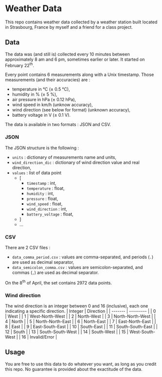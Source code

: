# Weather Data
This repo contains weather data collected by a weather station built located in Strasbourg, France by myself and a friend for a class project.

## Data
The data was (and still is) collected every 10 minutes between approximately 8 am and 6 pm, sometimes earlier or later. It started on February 22<sup>th</sup>.

Every point contains 6 measurements along with a Unix timestamp. Those measurements (and their accuracies) are :
- temperature in °C (± 0.5 °C),
- humidity in % (± 5 %),
- air pressure in hPa (± 0.12 hPa),
- wind speed in km/h (unknow accuracy),
- wind direction (see below for format) (unknown accuracy),
- battery voltage in V (± 0.1 V).

The data is available in two formats : JSON and CSV.

### JSON
The JSON structure is the following :
- `units` : dictionary of measurements name and units,
- `wind_direction_dic` : dictionary of wind direction value and real direction,
- `values` : list of data point
  - [
  	- `timestamp` : int,
  	- `temperature` : float,
  	- `humidity` : int,
  	- `pressure` : float,
  	- `wind_speed` : float,
  	- `wind_direction` : int,
  	- `battery_voltage` : float,  	
  - ]
  - ...

### CSV
There are 2 CSV files :
- `data_comma_period.csv` : values are comma-separated, and periods (`.`) are used as decimal separator,
- `data_semicolon_comma.csv` : values are semicolon-separated, and commas (`,`) are used as decimal separator.

On the 8<sup>th</sup> of April, the set contains 2972 data points.

### Wind direction
The wind direction is an integer between 0 and 16 (inclusive), each one indicating a specific direction.
| Integer | Direction |
| ------- | --------- |
| 0 | West |
| 1 | West-North-West |
| 2 | North-West |
| 3 | North-North-West |
| 4 | North |
| 5 | North-North-East |
| 6 | North-East |
| 7 | East-North-East |
| 8 | East |
| 9 | East-South-East |
| 10 | South-East |
| 11 | South-South-East |
| 12 | South |
| 13 | South-South-West |
| 14 | South-West |
| 15 | West-South-West |
| 16 | Invalid/Error |

## Usage
You are free to use this data to do whatever you want, as long as you credit this repo. No guarantee is provided about the exactitude of the data.